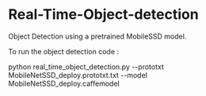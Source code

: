 # Real-Time-Object-detection

Object Detection using a pretrained MobileSSD model.

To run the object detection code :

python real_time_object_detection.py --prototxt MobileNetSSD_deploy.prototxt.txt --model MobileNetSSD_deploy.caffemodel
